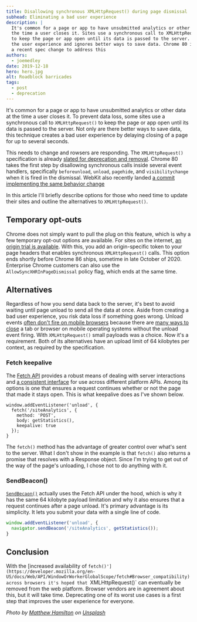 ```yaml
---
title: Disallowing synchronous XMLHttpRequest() during page dismissal
subhead: Eliminating a bad user experience
description: |
  It's common for a page or app to have unsubmitted analytics or other data at
  the time a user closes it. Sites use a synchronous call to XMLHttpRequest()
  to keep the page or app open until its data is passed to the server. It hurts
  the user experience and ignores better ways to save data. Chrome 80 implements
  a recent spec change to address this
authors:
  - joemedley
date: 2019-12-18
hero: hero.jpg
alt: Roadblock barricades
tags:
  - post
  - deprecation
---
```


It's common for a page or app to have unsubmitted analytics or other data at the
time a user closes it. To prevent data loss, some sites use a synchronous call
to `XMLHttpRequest()` to keep the page or app open until its data is passed to
the server. Not only are there better ways to save data, this technique creates
a bad user experience by delaying closing of a page for up to several seconds.

This needs to change and rowsers are responding. The `XMLHttpRequest()`
specification is already [slated for deprecation and
removal](https://xhr.spec.whatwg.org/#sync-warning). Chrome 80 takes the first
step by disallowing synchronous calls inside several event handlers,
specifically `beforeunload`, `unload`, `pagehide`, and `visibilitychange` when
it is fired in the dismissal. WebKit also recently landed [a commit implementing
the same behavior change](https://bugs.webkit.org/show_bug.cgi?id=204912)

In this article I'll briefly describe options for those who need time to update
their sites and outline the alternatives to `XMLHttpRequest()`.

## Temporary opt-outs

Chrome does not simply want to pull the plug on this feature, which is why a few
temporary opt-out options are available. For sites on the internet, [an origin
trial is
available](https://developers.chrome.com/origintrials/#/view_trial/4391009636686233601).
With this, you add an origin-specific token to your page headers that enables
synchronous `XMLHttpRequest()` calls. This option ends shortly before Chrome 86
ships, sometime in late October of 2020. Enterprise Chrome customers can also
use the  `AllowSyncXHRInPageDismissal` policy flag, which ends at the same time.

## Alternatives

Regardless of how you send data back to the server, it's best to avoid waiting
until page unload to send all the data at once. Aside from creating a bad user
experience, you risk data loss if something goes wrong.  Unload events [often
don't fire on mobile
browsers](https://www.igvita.com/2015/11/20/dont-lose-user-and-app-state-use-page-visibility/)
because there are [many ways to
close](https://developers.google.com/web/updates/2018/07/page-lifecycle-api) a
tab or browser on mobile operating systems without the unload event firing. With
`XMLHttpRequest()` small payloads was a choice. Now it's a requirement. Both of
its alternatives have an upload limit of 64 kilobytes per context, as required
by the specification.

### Fetch keepalive

The [Fetch API](https://developer.mozilla.org/en-US/docs/Web/API/Fetch_API)
provides a robust means of dealing with server interactions and [a consistent
interface](https://fetch.spec.whatwg.org/#preface) for use across different
platform APIs. Among its options is one that ensures a request continues whether
or not the page that made it stays open. This is what keepalive does as I've
shown below.

```js/5
window.addEventListener('unload', {
  fetch('/siteAnalytics', {
    method: 'POST',
    body: getStatistics(),
    keepalive: true
  });
}
```

The `fetch()` method has the advantage of greater control over what's sent to
the server. What I don't show in the example is that `fetch()` also returns a
promise that resolves with a Response object. Since I'm trying to get out of the
way of the page's unloading, I chose not to do anything with it.

### SendBeacon()

[`SendBecaon()`](https://developer.mozilla.org/en-US/docs/Web/API/Navigator/sendBeacon)
actually uses the Fetch API under the hood, which is why it has the same 64
kilobyte payload limitation and why it also ensures that a request continues
after a page unload. It's primary advantage is its simplicity. It lets you
submit your data with a single line of code.

```js
window.addEventListener('unload', {
  navigator.sendBeacon('/siteAnalytics', getStatistics());
}
```

## Conclusion

With the [increased availability of
`fetch()'](https://developer.mozilla.org/en-US/docs/Web/API/WindowOrWorkerGlobalScope/fetch#Browser_compatibility)
across browsers it's hoped that `XMLHttpRequest()` can eventually be removed
from the web platform. Browser vendors are in agreement about this, but it will
take time. Deprecating one of its worst use cases is a first step that improves
the user experience for everyone.

*Photo by [Matthew Hamilton](https://unsplash.com/@thatsmrbio?utm_source=unsplash&utm_medium=referral&utm_content=creditCopyText) on [Unsplash](https://unsplash.com/s/photos/roadblock?utm_source=unsplash&utm_medium=referral&utm_content=creditCopyText)*
